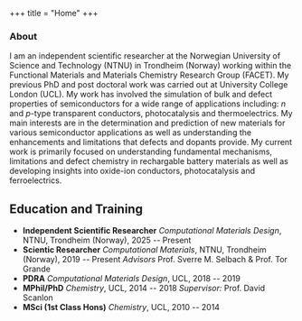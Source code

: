 +++
title = "Home"
+++


### About
I am an independent scientific researcher at the Norwegian University of Science and Technology (NTNU) in Trondheim (Norway) working within the Functional Materials and Materials Chemistry Research Group (FACET). My previous PhD and post doctoral work was carried out at University College London (UCL). My work has involved the simulation of bulk and defect properties of semiconductors for a wide range of applications including: *n* and *p*-type transparent conductors, photocatalysis and thermoelectrics. My main interests are in the determination and prediction of new materials for various semiconductor applications as well as understanding the enhancements and limitations that defects and dopants provide. My current work is primarily focused on understanding fundamental mechanisms, limitations and defect chemistry in rechargable battery materials as well as developing insights into oxide-ion conductors, photocatalysis and ferroelectrics. 

## Education and Training
 - **Independent Scientific Researcher** *Computational Materials Design*, NTNU, Trondheim (Norway), 2025 -- Present
 - **Scientic Researcher** *Computational Materials*, NTNU, Trondheim (Norway), 2019 -- Present 
 *Advisors* Prof. Sverre M. Selbach & Prof. Tor Grande
 - **PDRA** *Computational Materials Design*, UCL, 2018 -- 2019
 - **MPhil/PhD** *Chemistry*, UCL, 2014 -- 2018 
 *Supervisor:* Prof. David Scanlon
 - **MSci (1st Class Hons)** *Chemistry*, UCL, 2010 -- 2014

